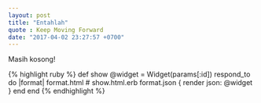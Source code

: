 ```yaml
---
layout: post
title: "Entahlah"
quote : Keep Moving Forward
date: "2017-04-02 23:27:57 +0700"
---
```


Masih kosong!

{% highlight ruby %}
def show
  @widget = Widget(params[:id])
  respond_to do |format|
    format.html # show.html.erb
    format.json { render json: @widget }
  end
end
{% endhighlight %}

